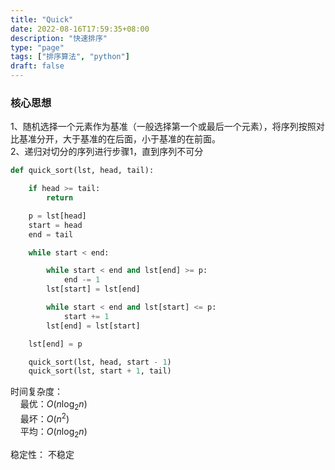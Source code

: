 ```yaml
---
title: "Quick"
date: 2022-08-16T17:59:35+08:00
description: "快速排序"
type: "page"
tags: ["排序算法", "python"]
draft: false
---
```


### 核心思想

1、随机选择一个元素作为基准（一般选择第一个或最后一个元素），将序列按照对比基准分开，大于基准的在后面，小于基准的在前面。  
2、递归对切分的序列进行步骤1，直到序列不可分

```python
def quick_sort(lst, head, tail):

    if head >= tail:
        return

    p = lst[head]
    start = head
    end = tail

    while start < end:

        while start < end and lst[end] >= p:
            end -= 1
        lst[start] = lst[end]

        while start < end and lst[start] <= p:
            start += 1
        lst[end] = lst[start]

    lst[end] = p

    quick_sort(lst, head, start - 1)
    quick_sort(lst, start + 1, tail)

```
时间复杂度：  
&nbsp; &nbsp; 最优：$O(n\log_2n)$  
&nbsp; &nbsp; 最坏：$O(n^2)$  
&nbsp; &nbsp; 平均：$O(n\log_2n)$  

稳定性： 不稳定